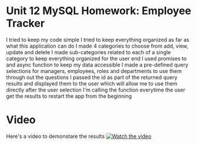 # Unit 12 MySQL Homework: Employee Tracker

I tried to keep my code simple
I tried to keep everything organized as far as what this application can do
I made 4 categories to choose from add, view, update and delete
I made sub-categories related to each of a single category to keep everything organized for the user end
I used promises to and async function to keep my data accessible 
I made a pre-defined query selections for managers, employees, roles and departments to use them through out the questions
I passed the id as part of the returned query results and displayed them to the user which will allow me to use them directly after the user selection
I'm calling the function everytime the user get the results to restart the app from the beginning

# Video

Here's a video to demonstare the results
[![Watch the video](https://cdn.imgbin.com/18/13/19/imgbin-video-icon-video-icon-black-video-logo-0vnwhjDRymF2uHmK4yKjvin2n.jpg)](hw3.mp4)